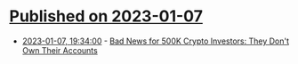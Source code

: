 # [Published on 2023-01-07](index.md)

* [2023-01-07, 19:34:00](https://news.slashdot.org/story/23/01/07/1414203/bad-news-for-500k-crypto-investors-they-dont-own-their-accounts?utm_source=rss1.0mainlinkanon&utm_medium=feed) - [Bad News for 500K Crypto Investors: They Don't Own Their Accounts](https://news.slashdot.org/story/23/01/07/1414203/bad-news-for-500k-crypto-investors-they-dont-own-their-accounts?utm_source=rss1.0mainlinkanon&utm_medium=feed)
